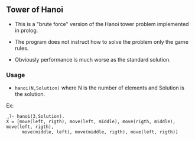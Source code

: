## Tower of Hanoi


- This is a "brute force" version of the Hanoi tower problem implemented in prolog.

- The program does not instruct how to solve the problem only the game rules.

- Obviously performance is much worse as the standard solution.

### Usage

- `hanoi(N,Solution)` where N is the number of elements and Solution is the solution.

Ex:

```
؀?- hanoi(3,Solution).
X = [move(left, rigth), move(left, middle), move(rigth, middle), move(left, rigth), 
      move(middle, left), move(middle, rigth), move(left, rigth)] 
```

